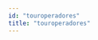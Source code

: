 ```yaml
---
id: "touroperadores"
title: "touroperadores"
---
```

<app-tab-bar></app-tab-bar>
<app-paginator-browser ng-controller="resourcePaginatorCtrl">
    <div class="medium-6 columns" ng-class="{'end': $last}" ng-repeat="card in elements()">
        <app-card-standard item="card" prefix="node.href"></app-card-standard>
    </div>
</app-paginator-browser>
